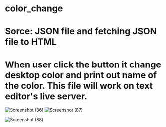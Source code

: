 # color_change
# Sorce: JSON file and fetching JSON file to HTML
 

# When user click the button it change desktop color and print out name of the color. This file will work on text editor's live server. 
![Screenshot (86)](https://user-images.githubusercontent.com/47625626/58156236-4fea7600-7c7e-11e9-9971-9066ff538922.png)
![Screenshot (87)](https://user-images.githubusercontent.com/47625626/58156246-54af2a00-7c7e-11e9-90c7-2f209a9f659f.png)

![Screenshot (88)](https://user-images.githubusercontent.com/47625626/58156252-5b3da180-7c7e-11e9-943b-86d58b4749b3.png)



